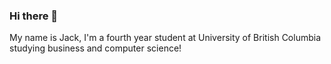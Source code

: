 ### Hi there 👋

My name is Jack, I'm a fourth year student at University of British Columbia studying business and computer science!
